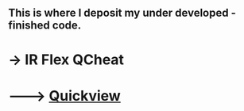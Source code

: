 ## This is where I deposit my under developed - finished code.

# -> IR Flex QCheat
# ---> [Quickview](https://hastebin.com/nahokadubi)
